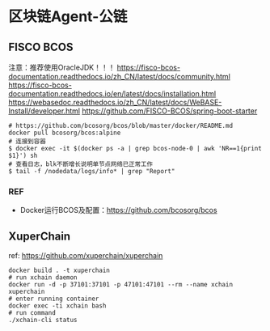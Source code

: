 # 区块链Agent-公链

## FISCO BCOS
注意：推荐使用OracleJDK！！！
https://fisco-bcos-documentation.readthedocs.io/zh_CN/latest/docs/community.html
https://fisco-bcos-documentation.readthedocs.io/en/latest/docs/installation.html
https://webasedoc.readthedocs.io/zh_CN/latest/docs/WeBASE-Install/developer.html
https://github.com/FISCO-BCOS/spring-boot-starter

~~~
# https://github.com/bcosorg/bcos/blob/master/docker/README.md
docker pull bcosorg/bcos:alpine
# 连接到容器
$ docker exec -it $(docker ps -a | grep bcos-node-0 | awk 'NR==1{print $1}') sh
# 查看日志，blk不断增长说明单节点网络已正常工作
$ tail -f /nodedata/logs/info* | grep "Report"
~~~
### REF
- Docker运行BCOS及配置：https://github.com/bcosorg/bcos

## XuperChain
ref: https://github.com/xuperchain/xuperchain
~~~
docker build . -t xuperchain
# run xchain daemon
docker run -d -p 37101:37101 -p 47101:47101 --rm --name xchain xuperchain
# enter running container
docker exec -ti xchain bash
# run command
./xchain-cli status
~~~
